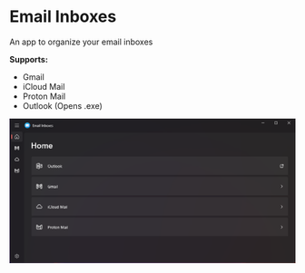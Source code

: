 # Email Inboxes
An app to organize your email inboxes

<b>Supports:</b>
* Gmail
* iCloud Mail
* Proton Mail
* Outlook (Opens .exe)

<p><img src=https://github.com/Tech5G5G/Email-Inboxes/raw/master/Email%20Inboxes%20Showcase.png></p>
